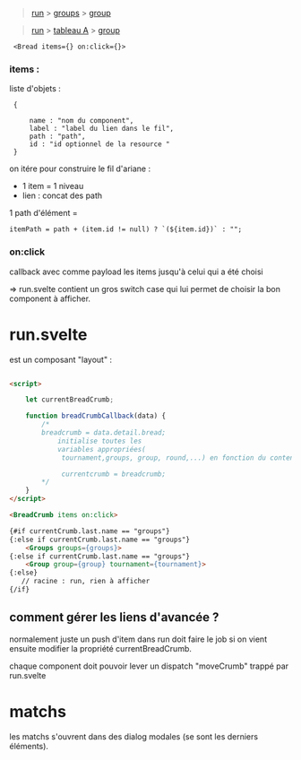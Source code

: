 > [run](#/run(X)) > [groups](#/run(X)/groups(Y)) > [group](#/run(X)/groups(Y)/group(Z)) 

> [run](#/run(X)) > [tableau A](#/run(X)/table('A')) > [group](#/run(X)/groups(Y)/group(Z)) 


```
 <Bread items={} on:click={}>
```

 ### items :
 liste d'objets :

```
 {

     name : "nom du component",
     label : "label du lien dans le fil",
     path : "path",
     id : "id optionnel de la resource " 
 }
 ```
 
 on itére pour construire le fil d'ariane :
  * 1 item = 1 niveau
  * lien : concat des path

1 path d'élément =
```
itemPath = path + (item.id != null) ? `(${item.id})` : "";
```

### on:click

callback avec comme payload les items jusqu'à celui qui a été choisi

=> run.svelte contient un gros switch case qui lui permet de choisir la bon component à afficher.



# run.svelte

est un composant "layout" :

```html

<script>

    let currentBreadCrumb;

    function breadCrumbCallback(data) {
        /*
        breadcrumb = data.detail.bread;
            initialise toutes les 
            variables appropriées(
             tournament,groups, group, round,...) en fonction du contenu de breadcrumb

             currentcrumb = breadcrumb;
        */
    }
</script>

<BreadCrumb items on:click>

{#if currentCrumb.last.name == "groups"}
{:else if currentCrumb.last.name == "groups"}
    <Groups groups={groups}>
{:else if currentCrumb.last.name == "groups"}
    <Group group={group} tournament={tournament}>
{:else}
   // racine : run, rien à afficher
{/if}
```

## comment gérer les liens d'avancée ?

normalement juste un push d'item dans run doit faire le job si on vient ensuite modifier la propriété currentBreadCrumb.

chaque component doit pouvoir lever un dispatch "moveCrumb" trappé par run.svelte


# matchs
les matchs s'ouvrent dans des dialog modales (se sont les derniers éléments).